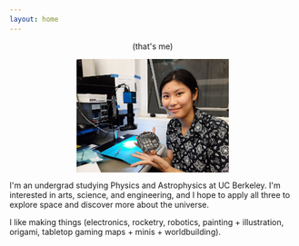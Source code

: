 ```yaml
---
layout: home
---
```


<p style="text-align: center;">
(that's me)
</p>

<img style="display: block; margin: auto;"
src="/images/profile2.jpg" height="200">

I'm an undergrad studying Physics and Astrophysics at UC Berkeley. I'm interested in arts, science, and
engineering, and I hope to apply all three to explore space and discover more about the universe.

I like making things (electronics, rocketry, robotics, painting + illustration, origami, tabletop gaming maps + minis + worldbuilding).

